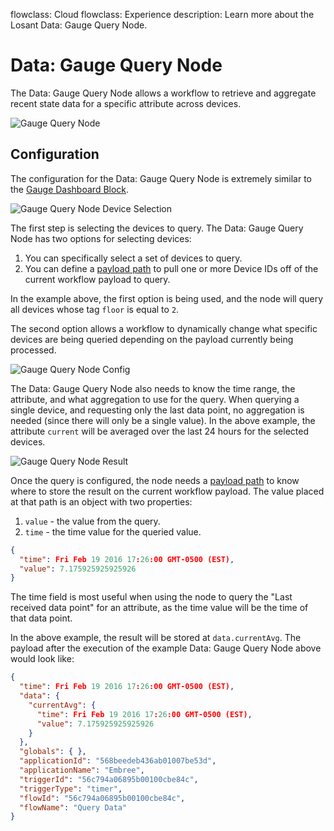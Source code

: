 flowclass: Cloud
flowclass: Experience
description: Learn more about the Losant Data: Gauge Query Node.

# Data: Gauge Query Node

The Data: Gauge Query Node allows a workflow to retrieve and aggregate recent state data for a specific attribute across devices.

![Gauge Query Node](/images/workflows/data/gauge-query-node.png "Gauge Query Node")

## Configuration

The configuration for the Data: Gauge Query Node is extremely similar to the [Gauge Dashboard Block](/dashboards/gauge/).

![Gauge Query Node Device Selection](/images/workflows/data/gauge-query-node-device.png "Gauge Query Node Device Selection")

The first step is selecting the devices to query. The Data: Gauge Query Node has two options for selecting devices:

1. You can specifically select a set of devices to query.
1. You can define a [payload path](/workflows/accessing-payload-data/#payload-paths) to pull one or more Device IDs off of the current workflow payload to query.

In the example above, the first option is being used, and the node will query all devices whose tag `floor` is equal to `2`.

The second option allows a workflow to dynamically change what specific devices are being queried depending on the payload currently being processed.

![Gauge Query Node Config](/images/workflows/data/gauge-query-node-config.png "Gauge Query Node Config")

The Data: Gauge Query Node also needs to know the time range, the attribute, and what aggregation to use for the query. When querying a single device, and requesting only the last data point, no aggregation is needed (since there will only be a single value). In the above example, the attribute `current` will be averaged over the last 24 hours for the selected devices.

![Gauge Query Node Result](/images/workflows/data/gauge-query-node-result.png "Gauge Query Node Result")

Once the query is configured, the node needs a [payload path](/workflows/accessing-payload-data/#payload-paths) to know where to store the result on the current workflow payload. The value placed at that path is an object with two properties:

1. `value` - the value from the query.  
1. `time` - the time value for the queried value.

```json
{
  "time": Fri Feb 19 2016 17:26:00 GMT-0500 (EST),
  "value": 7.175925925925926
}
```

The time field is most useful when using the node to query the "Last received data point" for an attribute, as the time value will be the time of that data point.

In the above example, the result will be stored at `data.currentAvg`. The payload after the execution of the example Data: Gauge Query Node above would look like:

```json
{
  "time": Fri Feb 19 2016 17:26:00 GMT-0500 (EST),
  "data": {
    "currentAvg": {
      "time": Fri Feb 19 2016 17:26:00 GMT-0500 (EST),
      "value": 7.175925925925926
    }
  },
  "globals": { },
  "applicationId": "568beedeb436ab01007be53d",
  "applicationName": "Embree",
  "triggerId": "56c794a06895b00100cbe84c",
  "triggerType": "timer",
  "flowId": "56c794a06895b00100cbe84c",
  "flowName": "Query Data"
}
```
